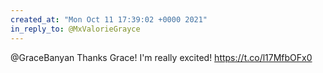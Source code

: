 ```yaml
---
created_at: "Mon Oct 11 17:39:02 +0000 2021"
in_reply_to: @MxValorieGrayce
---
```


@GraceBanyan Thanks Grace! I'm really excited! https://t.co/l17MfbOFx0